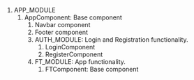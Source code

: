1. APP_MODULE
   1. AppComponent: Base component
      1. Navbar component
      2. Footer component
      3. AUTH_MODULE: Login and Registration functionality.
         1. LoginComponent
         2. RegisterComponent
      4. FT_MODULE: App functionality.
         1. FTComponent: Base component
